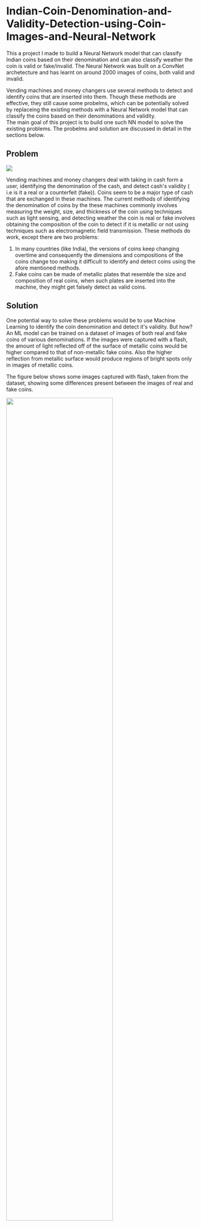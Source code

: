 # Indian-Coin-Denomination-and-Validity-Detection-using-Coin-Images-and-Neural-Network
This a project I made to build a Neural Network model that can classify Indian coins based on their denomination and can also classify weather the coin is valid or fake/invalid. The Neural Network was built on a ConvNet archetecture and has learnt on around 2000 images of coins, both valid and invalid.  

Vending machines and money changers use several methods to detect and identify coins that are inserted into them. Though these methods are effective, they still cause some probelms, which can be potentially solved by replaceing the existing methods with a Neural Network model that can classify the coins based on their denominations and validity.  
The main goal of this project is to build one such NN model to solve the existing problems. The probelms and solution are discussed in detail in the sections below.

## Problem
![](https://www.googleapis.com/download/storage/v1/b/kaggle-user-content/o/inbox%2F12921587%2F8cdd2e3fbfb1a3e97a9ff5733068564c%2Fvending%20machine.jpg?generation=1683391775041836&alt=media)

Vending machines and money changers deal with taking in cash form a user, identifying the denomination of the cash, and detect cash's validity ( i.e is it a real or a counterfeit (fake)). Coins seem to be a major type of cash that are exchanged in these machines. The current methods of identifying the denomination of coins by the these machines commonly involves measuring the weight, size, and thickness of the coin using techniques such as light sensing, and detecting weather the coin is real or fake involves obtaining the composition of the coin to detect if it is metallic or not using techniques such as electromagnetic field transmission. These methods do work, except there are two problems:
1. In many countries (like India), the versions of coins keep changing overtime and consequently the dimensions and compositions of the coins change too making it difficult to identify and detect coins using the afore mentioned methods.
2. Fake coins can be made of metallic plates that resemble the size and composition of real coins, when such plates are inserted into the machine, they might get falsely detect as valid coins. 

## Solution
One potential way to solve these problems would be to use Machine Learning to identify the coin denomination and detect it's validity. But how? An ML model can be trained on a dataset of images of both real and fake coins of various denominations. If the images were captured with a flash, the amount of light reflected off of the surface of metallic coins would be higher compared to that of non-metallic fake coins. Also the higher reflection from metallic surface would produce regions of bright spots only in images of metallic coins.

The figure below shows some images captured with flash, taken from the dataset, showing some differences present between the images of real and fake coins.

<img src='https://www.googleapis.com/download/storage/v1/b/kaggle-user-content/o/inbox%2F12921587%2F5bf4e9119046d51e7c9258eada047ae0%2FRealVsFakeCoins.jpg?generation=1683396232330130&alt=media' width='75%'>

(a) & (b) are images of a real coin, showing reflected light as bright spots on the coin.
(c) is the image of a fake non-metallic coin, not showing any apparent bright spots of light.
(d) is fake too but is a metallic plate and thus showing spots of brightness, but lacks the presence of imprints of denomination, the rupee symbol and artistry.
(e) is fake, made by printing the image of a real coin on a piece of paper and pasted on a plastic plate, and thus the image contains both the spots of brightness and the information and artistry similar to that of a real coin but lacks the lustrous appearance of a real coin. Also the paper surface appears rougher compared to a real coin.

Keeping in mind these differences, a dataset of images was created containing 1750 images of various real and fake coins captured with flash.  
The images are then classified into the following types.  

1. The front face of real/valid Indian coins consisting the imprint of common denominations- Rs 1, Rs 2, and Rs 5.

   <img src='https://www.googleapis.com/download/storage/v1/b/kaggle-user-content/o/inbox%2F12921587%2F3cbee0087a974d872ff3684709e9ad2d%2Freal_coins_front.png?generation=1683302664681760&alt=media' width='60%'>

2. The back or reverse face of real/valid coins that do not show their denomination values.

   <img src='https://www.googleapis.com/download/storage/v1/b/kaggle-user-content/o/inbox%2F12921587%2F23601ab0ffde0cf1465058ea94e03f80%2Freal_coins_back.png?generation=1683302796939179&alt=media' width='60%'>

3. Fake/Invalid coins.

   <img src='https://www.googleapis.com/download/storage/v1/b/kaggle-user-content/o/inbox%2F12921587%2Fb4adf4b82266250237fcf61722732aa5%2Ffake_coins.png?generation=1683302878176987&alt=media' width='60%'>

The images were originally captured with a 12MP camera with a resolution of around 2000x4000 pixels and were processed in OpenCV to detect the region of the coin within the image, crop it along the region and resize it to a resolution of 256x256 pixels. 

<img src='https://www.googleapis.com/download/storage/v1/b/kaggle-user-content/o/inbox%2F12921587%2Fa9b0997b7704c2d679eb12db880e5f5f%2FImageProcessing.png?generation=1683394637379764&alt=media' width='75%'>

This preprocessing was done to make it easier for ML models to learn important features. The code for processing is present in the file `Detect Coins.py` or the notebook version `Detect Coins.ipynb` and the steps involved in the processing are described in detail in the [Image Processing guide](https://github.com/ms-somanna/Coin-Denomination-and-Validity-Detection-using-Neural-Network-and-Coin-Images/blob/3de8710c37be6b539ff13ba43974a10926252a38/Image%20Processing%20Steps.md). 

All the original images together take up over 3GB of space. Hence I'ev added only few of those images to this repo. You can find those images in the path `images/original`.  
The processed images though take up only 70MB of space, hence all 1750 processed images were added, you can find them in `images/processed`. Ive trained the NN model on these processed images.

### Classification by the NN Model
The NN model trained on this dataset can classify images as either:
1. 1 Rupee Coin
2. 2 Rupee Coin
3. 5 Rupee Coin
4. Reverse face of coin
5. Inavlid image / fake coin

### Arcitecture of the Model

![NN Model 1 Architecture-Page-2 drawio(2)](https://user-images.githubusercontent.com/32904377/236687394-d39f5997-cd9e-4bc9-a66a-83efe1216625.svg)

### Performance of the Model
Test Loss: 0.06  
Test Accuracy: 0.98

<img src='https://user-images.githubusercontent.com/32904377/236687810-adb99363-d445-4c40-8cc5-e5582b0bd41a.jpg' height='75%'>
